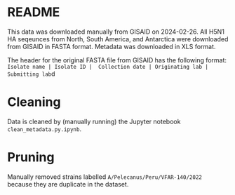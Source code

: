 # README
This data was downloaded manually from GISAID on 2024-02-26. All H5N1 HA seqeunces from North, South America, and Antarctica were downloaded from GISAID in FASTA format. Metadata was downloaded in XLS format.

The header for the original FASTA file from GISAID has the following format:
`Isolate name | Isolate ID |  Collection date | Originating lab |  Submitting lab`d

# Cleaning
Data is cleaned by (manually running) the Jupyter notebook `clean_metadata.py.ipynb`.

# Pruning
Manually removed strains labelled `A/Pelecanus/Peru/VFAR-140/2022` because they are duplicate in the dataset.
